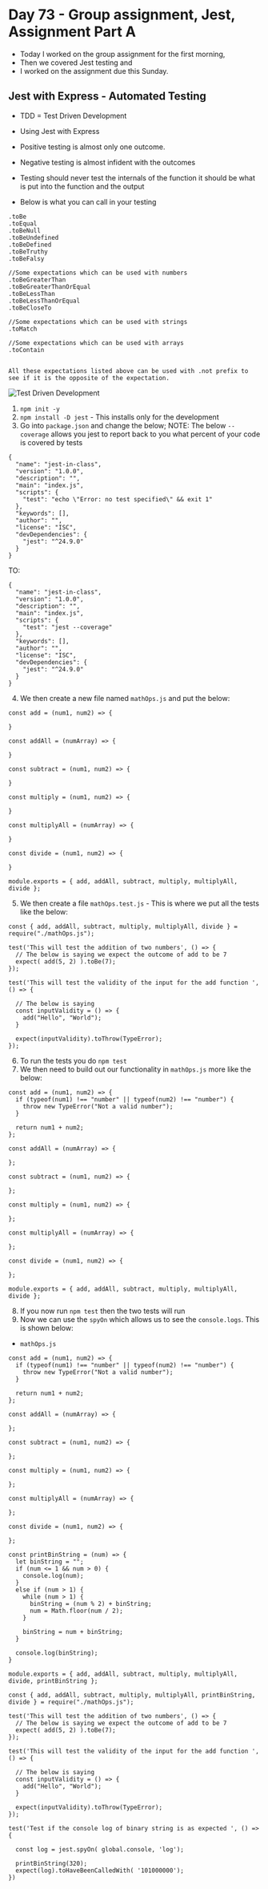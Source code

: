 # Day 73 - Group assignment, Jest, Assignment Part A

- Today I worked on the group assignment for the first morning,
- Then we covered Jest testing and 
- I worked on the assignment due this Sunday.


## Jest with Express - Automated Testing 

- TDD = Test Driven Development 
- Using Jest with Express 
- Positive testing is almost only one outcome. 
- Negative testing is almost infident with the outcomes
- Testing should never test the internals of the function it should be what is put into the function and the output

- Below is what you can call in your testing
```
.toBe
.toEqual
.toBeNull
.toBeUndefined
.toBeDefined
.toBeTruthy
.toBeFalsy

//Some expectations which can be used with numbers
.toBeGreaterThan
.toBeGreaterThanOrEqual
.toBeLessThan
.toBeLessThanOrEqual
.toBeCloseTo

//Some expectations which can be used with strings
.toMatch

//Some expectations which can be used with arrays
.toContain


All these expectations listed above can be used with .not prefix to see if it is the opposite of the expectation. 
```

![Test Driven Development](./images/tdd.png)

1. `npm init -y`
2. `npm install -D jest` - This installs only for the development
3. Go into `package.json` and change the below; NOTE: The below `--coverage` allows you jest to report back to you what percent of your code is covered by tests

```
{
  "name": "jest-in-class",
  "version": "1.0.0",
  "description": "",
  "main": "index.js",
  "scripts": {
    "test": "echo \"Error: no test specified\" && exit 1"
  },
  "keywords": [],
  "author": "",
  "license": "ISC",
  "devDependencies": {
    "jest": "^24.9.0"
  }
}
```
TO:

```
{
  "name": "jest-in-class",
  "version": "1.0.0",
  "description": "",
  "main": "index.js",
  "scripts": {
    "test": "jest --coverage"
  },
  "keywords": [],
  "author": "",
  "license": "ISC",
  "devDependencies": {
    "jest": "^24.9.0"
  }
}
```

4. We then create a new file named `mathOps.js` and put the below: 

```
const add = (num1, num2) => {

}

const addAll = (numArray) => {

}

const subtract = (num1, num2) => {

}

const multiply = (num1, num2) => {

}

const multiplyAll = (numArray) => {

}

const divide = (num1, num2) => {

}

module.exports = { add, addAll, subtract, multiply, multiplyAll, divide };
```

5. We then create a file `mathOps.test.js` - This is where we put all the tests like the below:

```
const { add, addAll, subtract, multiply, multiplyAll, divide } = require("./mathOps.js");

test('This will test the addition of two numbers', () => {
  // The below is saying we expect the outcome of add to be 7
  expect( add(5, 2) ).toBe(7);
});

test('This will test the validity of the input for the add function ', () => {

  // The below is saying 
  const inputValidity = () => {
    add("Hello", "World");
  }

  expect(inputValidity).toThrow(TypeError);
});
```

6. To run the tests you do `npm test`
7. We then need to build out our functionality in `mathOps.js` more like the below:

```
const add = (num1, num2) => {
  if (typeof(num1) !== "number" || typeof(num2) !== "number") {
    throw new TypeError("Not a valid number");
  }

  return num1 + num2;
};

const addAll = (numArray) => {

};

const subtract = (num1, num2) => {

};

const multiply = (num1, num2) => {

};

const multiplyAll = (numArray) => {

};

const divide = (num1, num2) => {

};

module.exports = { add, addAll, subtract, multiply, multiplyAll, divide };
```

8. If you now run `npm test` then the two tests will run
9. Now we can use the `spyOn` which allows us to see the `console.logs`. This is shown below:

- `mathOps.js`

```
const add = (num1, num2) => {
  if (typeof(num1) !== "number" || typeof(num2) !== "number") {
    throw new TypeError("Not a valid number");
  }

  return num1 + num2;
};

const addAll = (numArray) => {

};

const subtract = (num1, num2) => {

};

const multiply = (num1, num2) => {

};

const multiplyAll = (numArray) => {

};

const divide = (num1, num2) => {

};

const printBinString = (num) => {
  let binString = "";
  if (num <= 1 && num > 0) {
    console.log(num);
  }
  else if (num > 1) {
    while (num > 1) {
      binString = (num % 2) + binString;
      num = Math.floor(num / 2);
    }

    binString = num + binString;
  }

  console.log(binString);
}

module.exports = { add, addAll, subtract, multiply, multiplyAll, divide, printBinString };
```

```
const { add, addAll, subtract, multiply, multiplyAll, printBinString, divide } = require("./mathOps.js");

test('This will test the addition of two numbers', () => {
  // The below is saying we expect the outcome of add to be 7
  expect( add(5, 2) ).toBe(7);
});

test('This will test the validity of the input for the add function ', () => {

  // The below is saying 
  const inputValidity = () => {
    add("Hello", "World");
  }

  expect(inputValidity).toThrow(TypeError);
});

test('Test if the console log of binary string is as expected ', () => {

  const log = jest.spyOn( global.console, 'log');

  printBinString(320);
  expect(log).toHaveBeenCalledWith( '101000000');
})
```